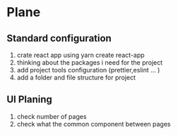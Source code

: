 # Plane
## Standard configuration

1. crate react app using yarn create react-app
2. thinking about the packages i need for the project
3. add project tools configuration (prettier,eslint ... )
4. add a folder and file structure for project

## UI Planing

1. check number of pages
2. check what the common component between pages